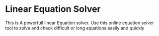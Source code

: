 # Linear Equation Solver
This is A powerfull linear Equation solver. Use this online equation solver tool to solve and check difficult or long equations easily and quickly
